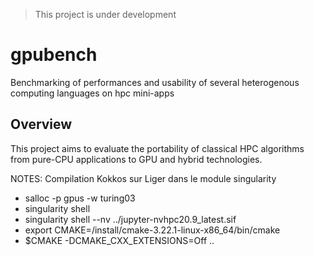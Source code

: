 > This project is under development
# gpubench
Benchmarking of performances and usability of several heterogenous computing languages on hpc mini-apps

## Overview
This project aims to evaluate the portability of classical HPC algorithms from pure-CPU
applications to GPU and hybrid technologies. 


NOTES:
Compilation Kokkos sur Liger dans le module singularity
-  salloc -p gpus -w turing03
-  singularity shell
-  singularity shell --nv ../jupyter-nvhpc20.9_latest.sif 
-  export CMAKE=/install/cmake-3.22.1-linux-x86_64/bin/cmake
-  $CMAKE -DCMAKE_CXX_EXTENSIONS=Off ..

